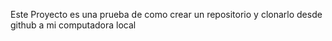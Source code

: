 Este Proyecto es una prueba de como crear un repositorio y clonarlo desde github a mi computadora local